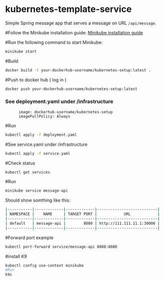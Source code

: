 # kubernetes-template-service

Simple Spring message app that serves a message on URL `/api/message`.

#Follow the Minikube installation guide:
[Minikube installation guide](https://minikube.sigs.k8s.io/docs/start/?arch=%2Fmacos%2Farm64%2Fstable%2Fhomebrew)


#Run the following command to start Minikube:
```bash
minikube start 
```
#Build
```bash
docker build -t your-dockerhub-username/kubernetes-setup:latest . 
```
#Push to docker hub ( log in )
```bash
docker push your-dockerhub-username/kubernetes-setup:latest                        
```
### See deployment.yaml under /infrastructure 
          image: dockerhub-username/kubernetes-setup
          imagePullPolicy: Always

#Run
```bash
kubectl apply -f deployment.yaml
```
#See service.yaml under /infrastructure
```bash
kubectl apply -f service.yaml
```
#Check status
```bash
kubectl get services
```

#Run
```bash
minikube service message-api
```
Should show somthing like this: 
```bash
|-----------|-------------|-------------|---------------------------|
| NAMESPACE |    NAME     | TARGET PORT |            URL            |
|-----------|-------------|-------------|---------------------------|
| default   | message-api |        8080 | http://111.111.11.1:30000 |
|-----------|-------------|-------------|---------------------------|
```
#Forward port example
```bash
kubectl port-forward service/message-api 8080:8080
```

#install K9 
```bash
kubectl config use-context minikube
#Run
k9s
```




